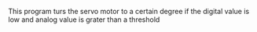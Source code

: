 This program turs the servo motor to a certain degree if the digital value is low and analog value is grater than a threshold
